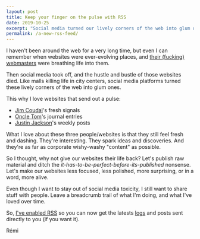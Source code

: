 ```yaml
---
layout: post
title: Keep your finger on the pulse with RSS
date: 2019-10-25
excerpt: "Social media turned our lively corners of the web into glum ones. Let's breath life back into them with fresh signals."
permalink: /a-new-rss-feed/
---
```


I haven't been around the web for a very long time, but even I can remember when websites were ever-evolving places, and [their (fucking) webmasters](https://justinjackson.ca/webmaster/) were breathing life into them.

Then social media took off, and the hustle and bustle of those websites died. Like malls killing life in city centers, social media platforms turned these lively corners of the web into glum ones.

This why I love websites that send out a pulse:
- [Jim Coudal](https://www.coudal.com/)'s fresh signals
- [Oncle Tom](https://oncletom.io/categories/journal/)'s journal entries
- [Justin Jackson](https://justinjackson.ca)'s weekly posts

What I love about these three people/websites is that they still feel fresh and dashing. They're interesting. They spark ideas and discoveries. And they're as far as corporate wishy-washy "content" as possible.

So I thought, why not give our websites their life back? Let's publish raw material and ditch the *it-has-to-be-perfect-before-its-published* nonsense. Let's make our websites less focused, less polished, more surprising, or in a word, more alive.

Even though I want to stay out of social media toxicity, I still want to share stuff with people. Leave a breadcrumb trail of what I'm doing, and what I've loved over time.

So, [I've enabled RSS]({{site.baseurl}}/feed.xml) so you can now get the latests [logs]({{site.baseurl}}/logs/) and posts sent directly to you (if you want it).

Rémi
